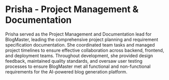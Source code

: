 # Prisha - Project Management & Documentation

Prisha served as the Project Management and Documentation lead for BlogMaster, leading the comprehensive project planning and requirement specification documentation. She coordinated team tasks and managed project timelines to ensure effective collaboration across backend, frontend, and deployment teams. Throughout development, she provided design feedback, maintained quality standards, and oversaw user testing processes to ensure BlogMaster met all functional and non-functional requirements for the AI-powered blog generation platform.

